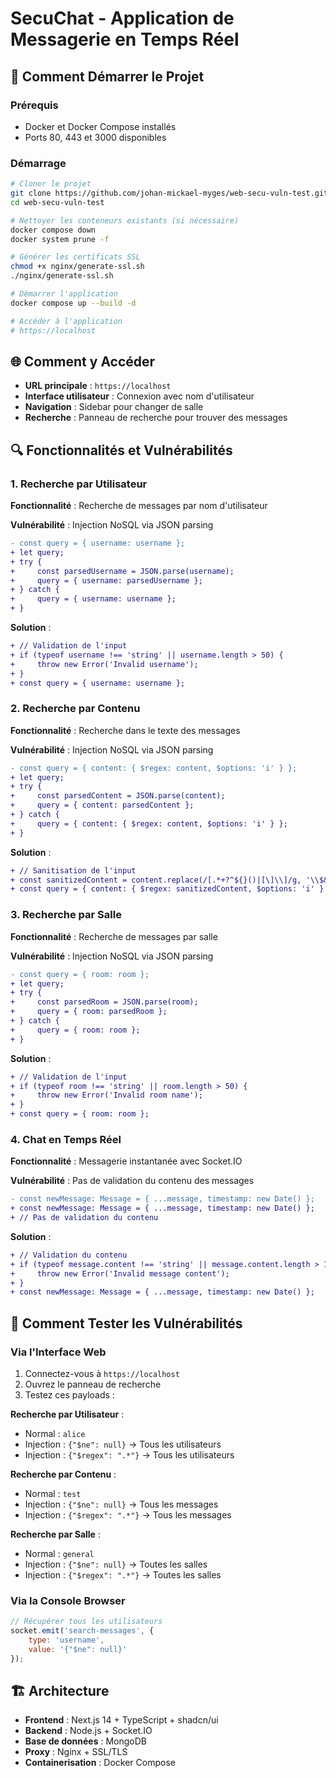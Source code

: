 # SecuChat - Application de Messagerie en Temps Réel

## 🚀 Comment Démarrer le Projet

### Prérequis
- Docker et Docker Compose installés
- Ports 80, 443 et 3000 disponibles

### Démarrage
```bash
# Cloner le projet
git clone https://github.com/johan-mickael-myges/web-secu-vuln-test.git
cd web-secu-vuln-test

# Nettoyer les conteneurs existants (si nécessaire)
docker compose down
docker system prune -f

# Générer les certificats SSL
chmod +x nginx/generate-ssl.sh
./nginx/generate-ssl.sh

# Démarrer l'application
docker compose up --build -d

# Accéder à l'application
# https://localhost
```

## 🌐 Comment y Accéder

- **URL principale** : `https://localhost`
- **Interface utilisateur** : Connexion avec nom d'utilisateur
- **Navigation** : Sidebar pour changer de salle
- **Recherche** : Panneau de recherche pour trouver des messages

## 🔍 Fonctionnalités et Vulnérabilités

### 1. Recherche par Utilisateur
**Fonctionnalité** : Recherche de messages par nom d'utilisateur

**Vulnérabilité** : Injection NoSQL via JSON parsing
```diff
- const query = { username: username };
+ let query;
+ try {
+     const parsedUsername = JSON.parse(username);
+     query = { username: parsedUsername };
+ } catch {
+     query = { username: username };
+ }
```

**Solution** :
```diff
+ // Validation de l'input
+ if (typeof username !== 'string' || username.length > 50) {
+     throw new Error('Invalid username');
+ }
+ const query = { username: username };
```

### 2. Recherche par Contenu
**Fonctionnalité** : Recherche dans le texte des messages

**Vulnérabilité** : Injection NoSQL via JSON parsing
```diff
- const query = { content: { $regex: content, $options: 'i' } };
+ let query;
+ try {
+     const parsedContent = JSON.parse(content);
+     query = { content: parsedContent };
+ } catch {
+     query = { content: { $regex: content, $options: 'i' } };
+ }
```

**Solution** :
```diff
+ // Sanitisation de l'input
+ const sanitizedContent = content.replace(/[.*+?^${}()|[\]\\]/g, '\\$&');
+ const query = { content: { $regex: sanitizedContent, $options: 'i' } };
```

### 3. Recherche par Salle
**Fonctionnalité** : Recherche de messages par salle

**Vulnérabilité** : Injection NoSQL via JSON parsing
```diff
- const query = { room: room };
+ let query;
+ try {
+     const parsedRoom = JSON.parse(room);
+     query = { room: parsedRoom };
+ } catch {
+     query = { room: room };
+ }
```

**Solution** :
```diff
+ // Validation de l'input
+ if (typeof room !== 'string' || room.length > 50) {
+     throw new Error('Invalid room name');
+ }
+ const query = { room: room };
```

### 4. Chat en Temps Réel
**Fonctionnalité** : Messagerie instantanée avec Socket.IO

**Vulnérabilité** : Pas de validation du contenu des messages
```diff
- const newMessage: Message = { ...message, timestamp: new Date() };
+ const newMessage: Message = { ...message, timestamp: new Date() };
+ // Pas de validation du contenu
```

**Solution** :
```diff
+ // Validation du contenu
+ if (typeof message.content !== 'string' || message.content.length > 1000) {
+     throw new Error('Invalid message content');
+ }
+ const newMessage: Message = { ...message, timestamp: new Date() };
```

## 🧪 Comment Tester les Vulnérabilités

### Via l'Interface Web
1. Connectez-vous à `https://localhost`
2. Ouvrez le panneau de recherche
3. Testez ces payloads :

**Recherche par Utilisateur** :
- Normal : `alice`
- Injection : `{"$ne": null}` → Tous les utilisateurs
- Injection : `{"$regex": ".*"}` → Tous les utilisateurs

**Recherche par Contenu** :
- Normal : `test`
- Injection : `{"$ne": null}` → Tous les messages
- Injection : `{"$regex": ".*"}` → Tous les messages

**Recherche par Salle** :
- Normal : `general`
- Injection : `{"$ne": null}` → Toutes les salles
- Injection : `{"$regex": ".*"}` → Toutes les salles

### Via la Console Browser
```javascript
// Récupérer tous les utilisateurs
socket.emit('search-messages', {
    type: 'username',
    value: '{"$ne": null}'
});
```

## 🏗️ Architecture

- **Frontend** : Next.js 14 + TypeScript + shadcn/ui
- **Backend** : Node.js + Socket.IO
- **Base de données** : MongoDB
- **Proxy** : Nginx + SSL/TLS
- **Containerisation** : Docker Compose
